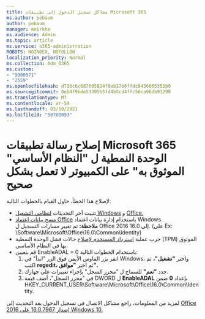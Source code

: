 ```yaml
---
title: مشاكل تسجيل الدخول إلى تطبيقات Microsoft 365
ms.author: pebaum
author: pebaum
manager: mnirkhe
ms.audience: Admin
ms.topic: article
ms.service: o365-administration
ROBOTS: NOINDEX, NOFOLLOW
localization_priority: Normal
ms.collection: Adm_O365
ms.custom:
- "9000571"
- "2559"
ms.openlocfilehash: d736c6c687695824f0ab37b8ffdc8456065353b0
ms.sourcegitcommit: 0eb4f9bde53395b5fd4b5cd4ffc56ca96db91298
ms.translationtype: MT
ms.contentlocale: ar-SA
ms.lasthandoff: 03/10/2021
ms.locfileid: "50709093"
---
```

# <a name="fixing-the-microsoft-365-apps-your-computers-trusted-platform-module-is-not-functioning-properly-message"></a>إصلاح رسالة تطبيقات Microsoft 365 "الوحدة النمطية ل "النظام الأساسي الموثوق به" على الكمبيوتر لا تعمل بشكل صحيح

لإصلاح هذا الخطأ، حاول القيام بالخطوات التالية:

- تثبيت آخر التحديثات [لنظامي التشغيل Windows](https://support.microsoft.com/help/4027667/windows-10-update) و [Office.](https://support.office.com/article/update-office-and-your-computer-with-microsoft-update-2ab296f3-7f03-43a2-8e50-46de917611c5)
- [مسح بيانات اعتماد Office](https://docs.microsoft.com/office/troubleshoot/office-suite-issues/another-account-already-signed-in#step-4-clear-cached-credentials-on-the-computer) باستخدام إدارة بيانات اعتماد Windows.<br/>
    **ملاحظة:** تم تغيير مسارات التسجيل ل Office 2016 إلى 16.0. (على Ex: \Software\Microsoft\Office\16.0\Common\Identity\)
- جرب عملية [استرداد المستخدم لإصلاح](https://docs.microsoft.com/office365/troubleshoot/administration/connection-issue-when-sign-in-office-2016#symptom-2) حالات فشل الوحدة النمطية (TPM) الموثوق بها في النظام الأساسي.
- قم بتعيين EnableADAL = 0 باستخدام الخطوات التالية:  
    1. انقر بزر الماوس الأيمن فوق الزر "ابدأ" في Windows، واختر **"تشغيل"،** ثم اكتب **regedit،** ثم اختر **"موافق".**
    2. حدد **"نعم"** للسماح ل "محرر السجل" بإجراء تغييرات على جهازك.
    3. في "محرر السجل"، أضف قيمة DWORD ل **EnableADAL** بإعداد **0** ضمن HKEY_CURRENT_USER\Software\Microsoft\Office\16.0\Common\Identity.

لمزيد من المعلومات، راجع مشاكل الاتصال في تسجيل الدخول بعد التحديث إلى [Office 2016 إصدار 16.0.7967 على Windows 10.](https://docs.microsoft.com/office365/troubleshoot/administration/connection-issue-when-sign-in-office-2016)